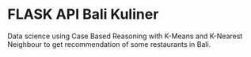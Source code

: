# FLASK API Bali Kuliner
Data science using Case Based Reasoning with K-Means and K-Nearest Neighbour to get recommendation of some restaurants in Bali.
